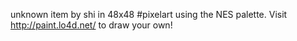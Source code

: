 unknown item by shi in 48x48 #pixelart using the NES palette. Visit http://paint.lo4d.net/ to draw your own! 